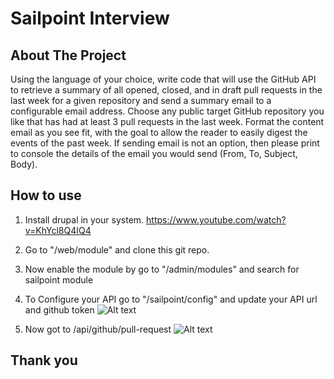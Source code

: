 # Sailpoint Interview

## About The Project
Using the language of your choice, write code that will use the GitHub API to retrieve a summary of all opened, closed, and in draft pull requests in the last week for a given repository and send a summary email to a configurable email address. Choose any public target GitHub repository you like that has had at least 3 pull requests in the last week. Format the content email as you see fit, with the goal to allow the reader to easily digest the events of the past week. If sending email is not an option, then please print to console the details of the email you would send (From, To, Subject, Body).

 
## How to use

1. Install drupal in your system.
    https://www.youtube.com/watch?v=KhYcl8Q4IQ4

2. Go to "<drupal-installation-folder>/web/module" and clone this git repo.

3. Now enable the module by go to "/admin/modules" and search for sailpoint module

4. To Configure your API go to "/sailpoint/config" and update your API url and github token
    ![Alt text](https://github.com/rudranil29/sailpoint/images/config.png)

5. Now got to /api/github/pull-request
    ![Alt text](https://github.com/rudranil29/sailpoint/images/pull_request.png)

## Thank you